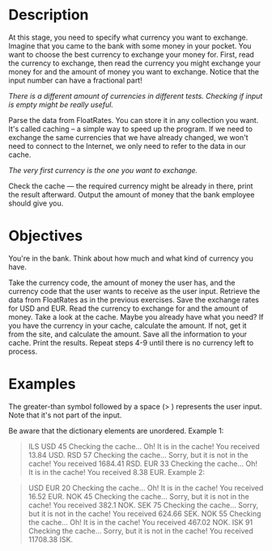 # Description
At this stage, you need to specify what currency you want to exchange. Imagine that you came to the bank with some money in your pocket. You want to choose the best currency to exchange your money for. First, read the currency to exchange, then read the currency you might exchange your money for and the amount of money you want to exchange. Notice that the input number can have a fractional part!

*There is a different amount of currencies in different tests. Checking if input is empty might be really useful.*

Parse the data from FloatRates. You can store it in any collection you want. It's called caching – a simple way to speed up the program. If we need to exchange the same currencies that we have already changed, we won't need to connect to the Internet, we only need to refer to the data in our cache.

*The very first currency is the one you want to exchange.*

Check the cache — the required currency might be already in there, print the result afterward. Output the amount of money that the bank employee should give you.

# Objectives
You're in the bank. Think about how much and what kind of currency you have.

Take the currency code, the amount of money the user has, and the currency code that the user wants to receive as the user input.
Retrieve the data from FloatRates as in the previous exercises.
Save the exchange rates for USD and EUR.
Read the currency to exchange for and the amount of money.
Take a look at the cache. Maybe you already have what you need?
If you have the currency in your cache, calculate the amount.
If not, get it from the site, and calculate the amount.
Save all the information to your cache.
Print the results.
Repeat steps 4-9 until there is no currency left to process.
# Examples
The greater-than symbol followed by a space (> ) represents the user input. Note that it's not part of the input.

Be aware that the dictionary elements are unordered.
Example 1:

> ILS
> USD
> 45
Checking the cache...
Oh! It is in the cache!
You received 13.84 USD.
> RSD
> 57
Checking the cache...
Sorry, but it is not in the cache!
You received 1684.41 RSD.
> EUR
> 33
Checking the cache...
Oh! It is in the cache!
You received 8.38 EUR.
Example 2:

> USD
> EUR
> 20
Checking the cache...
Oh! It is in the cache!
You received 16.52 EUR.
> NOK
> 45
Checking the cache...
Sorry, but it is not in the cache!
You received 382.1 NOK.
> SEK
> 75
Checking the cache...
Sorry, but it is not in the cache!
You received 624.66 SEK.
> NOK
> 55
Checking the cache...
Oh! It is in the cache!
You received 467.02 NOK.
> ISK
> 91
Checking the cache...
Sorry, but it is not in the cache!
You received 11708.38 ISK.
